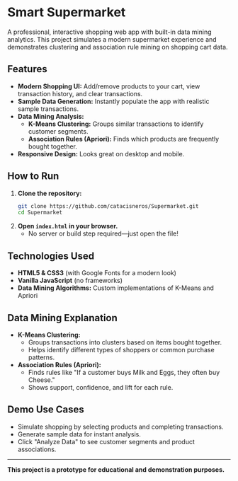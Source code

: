# Smart Supermarket

A professional, interactive shopping web app with built-in data mining analytics. This project simulates a modern supermarket experience and demonstrates clustering and association rule mining on shopping cart data.

## Features
- **Modern Shopping UI:** Add/remove products to your cart, view transaction history, and clear transactions.
- **Sample Data Generation:** Instantly populate the app with realistic sample transactions.
- **Data Mining Analysis:**
  - **K-Means Clustering:** Groups similar transactions to identify customer segments.
  - **Association Rules (Apriori):** Finds which products are frequently bought together.
- **Responsive Design:** Looks great on desktop and mobile.

## How to Run
1. **Clone the repository:**
   ```bash
   git clone https://github.com/catacisneros/Supermarket.git
   cd Supermarket
   ```
2. **Open `index.html` in your browser.**
   - No server or build step required—just open the file!

## Technologies Used
- **HTML5 & CSS3** (with Google Fonts for a modern look)
- **Vanilla JavaScript** (no frameworks)
- **Data Mining Algorithms:** Custom implementations of K-Means and Apriori

## Data Mining Explanation
- **K-Means Clustering:**
  - Groups transactions into clusters based on items bought together.
  - Helps identify different types of shoppers or common purchase patterns.
- **Association Rules (Apriori):**
  - Finds rules like "If a customer buys Milk and Eggs, they often buy Cheese."
  - Shows support, confidence, and lift for each rule.

## Demo Use Cases
- Simulate shopping by selecting products and completing transactions.
- Generate sample data for instant analysis.
- Click "Analyze Data" to see customer segments and product associations.

---

**This project is a prototype for educational and demonstration purposes.** 
